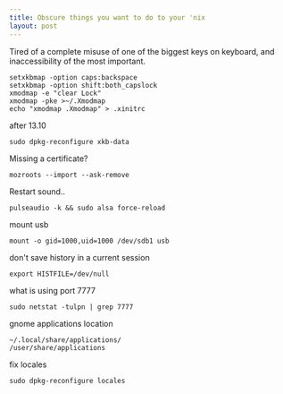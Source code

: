 ```yaml
---
title: Obscure things you want to do to your 'nix
layout: post
---
```


Tired of a complete misuse of one of the biggest keys on keyboard, and inaccessibility of the most important.

    setxkbmap -option caps:backspace
    setxkbmap -option shift:both_capslock
    xmodmap -e "clear Lock"
    xmodmap -pke >~/.Xmodmap
    echo "xmodmap .Xmodmap" > .xinitrc

after 13.10

    sudo dpkg-reconfigure xkb-data

Missing a certificate?

    mozroots --import --ask-remove

Restart sound..

    pulseaudio -k && sudo alsa force-reload

mount usb

    mount -o gid=1000,uid=1000 /dev/sdb1 usb

don't save history in a current session

    export HISTFILE=/dev/null

what is using port 7777

    sudo netstat -tulpn | grep 7777

gnome applications location

    ~/.local/share/applications/
    /user/share/applications

fix locales

    sudo dpkg-reconfigure locales

